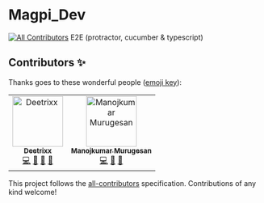 # Magpi_Dev
[![All Contributors](https://img.shields.io/badge/all_contributors-2-orange.svg?style=flat-square)](#contributors)
E2E (protractor, cucumber &amp; typescript)

## Contributors ✨

Thanks goes to these wonderful people ([emoji key](https://allcontributors.org/docs/en/emoji-key)):

<!-- ALL-CONTRIBUTORS-LIST:START - Do not remove or modify this section -->
<!-- prettier-ignore -->
<table>
  <tr>
    <td align="center"><a href="https://github.com/Deetrixx"><img src="https://avatars1.githubusercontent.com/u/17590912?v=4" width="100px;" alt="Deetrixx"/><br /><sub><b>Deetrixx</b></sub></a><br /><a href="https://github.com/kanyIO/Magpi_Dev/commits?author=Deetrixx" title="Code">💻</a> <a href="https://github.com/kanyIO/Magpi_Dev/issues?q=author%3ADeetrixx" title="Bug reports">🐛</a> <a href="#design-Deetrixx" title="Design">🎨</a> <a href="#maintenance-Deetrixx" title="Maintenance">🚧</a></td>
    <td align="center"><a href="https://github.com/manojdcoder"><img src="https://avatars1.githubusercontent.com/u/4987027?v=4" width="100px;" alt="Manojkumar Murugesan"/><br /><sub><b>Manojkumar Murugesan</b></sub></a><br /><a href="https://github.com/kanyIO/Magpi_Dev/commits?author=manojdcoder" title="Code">💻</a> <a href="https://github.com/kanyIO/Magpi_Dev/issues?q=author%3Amanojdcoder" title="Bug reports">🐛</a> <a href="#maintenance-manojdcoder" title="Maintenance">🚧</a></td>
  </tr>
</table>

<!-- ALL-CONTRIBUTORS-LIST:END -->

This project follows the [all-contributors](https://github.com/all-contributors/all-contributors) specification. Contributions of any kind welcome!